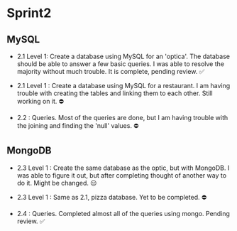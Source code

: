# Sprint2

## MySQL

- 2.1 Level 1: Create a database using MySQL for an 'optica'. The database should be able to answer a few basic queries. I was able to resolve the majority without much trouble. It is complete, pending review. ✅
- 2.1 Level 1 : Create a database using MySQL for a restaurant. I am having trouble with creating the tables and linking them to each other. Still working on it. ⛔️

- 2.2 : Queries. Most of the queries are done, but I am having trouble with the joining and finding the 'null' values. ⛔️

## MongoDB

- 2.3 Level 1 : Create the same database as the optic, but with MongoDB. I was able to figure it out, but after completing thought of another way to do it. Might be changed. 😑

- 2.3 Level 1 : Same as 2.1, pizza database. Yet to be completed. ⛔️

- 2.4 : Queries. Completed almost all of the queries using mongo. Pending review. ✅
